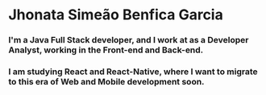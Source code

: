 # Jhonata Simeão Benfica Garcia 

### I'm a Java Full Stack developer, and I work at as a Developer Analyst, working in the Front-end and Back-end.

### I am studying React and React-Native, where I want to migrate to this era of Web and Mobile development soon.

<!--
**jhonatagarcia/jhonatagarcia** is a ✨ _special_ ✨ repository because its `README.md` (this file) appears on your GitHub profile.

Here are some ideas to get you started:

- 🔭 I’m currently working on ...
- 🌱 I’m currently learning ...
- 👯 I’m looking to collaborate on ...
- 🤔 I’m looking for help with ...
- 💬 Ask me about ...
- 📫 How to reach me: ...
- 😄 Pronouns: ...
- ⚡ Fun fact: ...
-->
